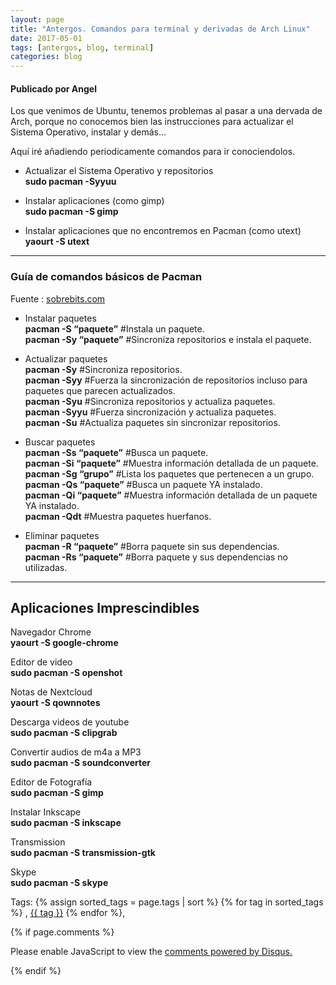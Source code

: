 ```yaml
---
layout: page
title: "Antergos. Comandos para terminal y derivadas de Arch Linux"
date: 2017-05-01
tags: [antergos, blog, terminal]
categories: blog
---
```

#### Publicado por Angel

Los que venimos de Ubuntu, tenemos problemas al pasar a una dervada de Arch, porque no conocemos bien las instrucciones para actualizar el Sistema Operativo, instalar y demás...

Aquí iré añadiendo periodicamente comandos para ir conociendolos.

* Actualizar el Sistema Operativo y repositorios  
**sudo pacman -Syyuu**

* Instalar aplicaciones (como gimp)  
**sudo pacman -S gimp**

* Instalar aplicaciones que no encontremos en Pacman (como utext)  
**yaourt -S utext**


---

### Guía de comandos básicos de Pacman
Fuente : [sobrebits.com](http://sobrebits.com/guia-de-comandos-basicos-de-pacman-en-archlinux-y-derivadas/)
* Instalar paquetes  
**pacman -S “paquete”** #Instala un paquete.  
**pacman -Sy “paquete”** #Sincroniza repositorios e instala el paquete.  

* Actualizar paquetes  
**pacman -Sy** #Sincroniza repositorios.  
**pacman -Syy** #Fuerza la sincronización de repositorios incluso para paquetes que parecen actualizados.  
**pacman -Syu** #Sincroniza repositorios y actualiza paquetes.  
**pacman -Syyu** #Fuerza sincronización y actualiza paquetes.  
**pacman -Su** #Actualiza paquetes sin sincronizar repositorios.  

* Buscar paquetes  
**pacman -Ss “paquete”** #Busca un paquete.    
**pacman -Si “paquete”** #Muestra información detallada de un paquete.  
**pacman -Sg “grupo”** #Lista los paquetes que pertenecen a un grupo.  
**pacman -Qs “paquete”** #Busca un paquete YA instalado.  
**pacman -Qi “paquete”** #Muestra información detallada de un paquete YA instalado.  
**pacman -Qdt** #Muestra paquetes huerfanos.  

* Eliminar paquetes  
**pacman -R “paquete”** #Borra paquete sin sus dependencias.  
**pacman -Rs “paquete”** #Borra paquete y sus dependencias no utilizadas.  

---
## Aplicaciones Imprescindibles

Navegador Chrome  
**yaourt -S google-chrome**

Editor de video   
**sudo pacman -S openshot**

Notas de Nextcloud  
**yaourt -S qownnotes**

Descarga videos de youtube  
**sudo pacman -S clipgrab**

Convertir audios de m4a a MP3  
**sudo pacman -S soundconverter**

Editor de Fotografía  
**sudo pacman -S gimp**

Instalar Inkscape  
**sudo pacman -S inkscape**

Transmission  
**sudo pacman -S transmission-gtk**

Skype  
**sudo pacman -S skype**


<!-- -------------------------------------Aquí abajo los comentarios -------------------------------------------  -->
Tags: {% assign sorted_tags = page.tags | sort %} {% for tag in sorted_tags %} , <span class="tag"><a href="/tag#{{ tag }}">{{ tag }}</a></span> {% endfor %},


{% if page.comments %}
<div id="disqus_thread"></div>
<script>

/**
*  RECOMMENDED CONFIGURATION VARIABLES: EDIT AND UNCOMMENT THE SECTION BELOW TO INSERT DYNAMIC VALUES FROM YOUR PLATFORM OR CMS.
*  LEARN WHY DEFINING THESE VARIABLES IS IMPORTANT: https://disqus.com/admin/universalcode/#configuration-variables*/
/*
var disqus_config = function () {
this.page.url = PAGE_URL;  // Replace PAGE_URL with your page's canonical URL variable
this.page.identifier = PAGE_IDENTIFIER; // Replace PAGE_IDENTIFIER with your page's unique identifier variable
};
*/
(function() { // DON'T EDIT BELOW THIS LINE
var d = document, s = d.createElement('script');
s.src = 'https://https-angelbcn-github-io-ugeek.disqus.com/embed.js';
s.setAttribute('data-timestamp', +new Date());
(d.head || d.body).appendChild(s);
})();
</script>
<noscript>Please enable JavaScript to view the <a href="https://disqus.com/?ref_noscript">comments powered by Disqus.</a></noscript>

{% endif %}

<script id="dsq-count-scr" src="//https-angelbcn-github-io-ugeek.disqus.com/count.js" async></script>
